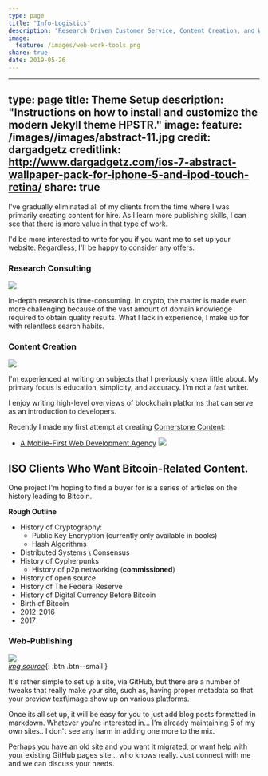 ```yaml
---
type: page
title: "Info-Logistics"
description: "Research Driven Customer Service, Content Creation, and Web Publishing."
image:
  feature: /images/web-work-tools.png
share: true
date: 2019-05-26
---
```


---
type: page
title: Theme Setup
description: "Instructions on how to install and customize the modern Jekyll theme HPSTR."
image:
  feature: /images//images/abstract-11.jpg
  credit: dargadgetz
  creditlink: http://www.dargadgetz.com/ios-7-abstract-wallpaper-pack-for-iphone-5-and-ipod-touch-retina/
share: true
---

I've gradually eliminated all of my clients from the time where I was primarily creating content for hire. As I learn more publishing skills, I can see that there is more value in that type of work. 

I'd be more interested to write for you if you want me to set up your website. Regardless, I'll be happy to consider any offers.


### Research Consulting

<img src="https://infominer.id/assets/img/blockchain_research.png"/>

In-depth research is time-consuming. In crypto, the matter is made even more challenging because of the vast amount of domain knowledge required to obtain quality results. What I lack in experience, I make up for with relentless search habits.

### Content Creation

<img src="https://i.imgur.com/iAx8Vo6.png"/>

I'm experienced at writing on subjects that I previously knew little about. My primary focus is education, simplicity, and accuracy. I'm not a fast writer. 

I enjoy writing high-level overviews of blockchain platforms that can serve as an introduction to developers.  

Recently I made my first attempt at creating [Cornerstone Content](https://infominer.id/web-work/LearnSEO/#internal-linking-cornerstone-content):

* [A Mobile-First Web Development Agency](https://www.csbtechemporium.com/mobile-first-web-development/)
  [![](https://imgur.com/sHa81Fdl.png)](https://www.csbtechemporium.com/mobile-first-web-development/)

ISO Clients Who Want Bitcoin-Related Content.
---------------------------------------------

One project I'm hoping to find a buyer for is a series of articles on the history leading to Bitcoin. 

**Rough Outline**
* History of Cryptography:
  * Public Key Encryption (currently only available in books)
  * Hash Algorithms
* Distributed Systems \ Consensus
* History of Cypherpunks
  * History of p2p networking (**commissioned**)
* History of open source
* History of The Federal Reserve
* History of Digital Currency Before Bitcoin 
* Birth of Bitcoin
* 2012-2016
* 2017

### Web-Publishing

![](https://i.imgur.com/asfJ5uS.png)<br>
[*img source*](https://techooid.com/free-blog-jekyll-github){: .btn .btn--small }

It's rather simple to set up a site, via GitHub, but there are a number of tweaks that really make your site, such as, having proper metadata so that your preview text\image show up on various platforms.

Once its all set up, it will be easy for you to just add blog posts formatted in markdown. Whatever you're interested in... I'm already maintaining 5 of my own sites.. I don't see any harm in adding one more to the mix.

Perhaps you have an old site and you want it migrated, or want help with your existing GitHub pages site... who knows really. Just connect with me and we can discuss your needs.
